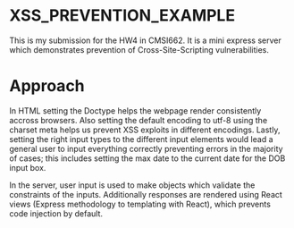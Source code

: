 # XSS_PREVENTION_EXAMPLE
This is my submission for the HW4 in CMSI662. It is a mini express server which demonstrates prevention of Cross-Site-Scripting vulnerabilities. 

# Approach
In HTML setting the Doctype helps the webpage render consistently accross browsers. Also setting the default encoding to utf-8 using the charset meta helps us prevent XSS exploits in different encodings. Lastly, setting the right input types to the different input elements would lead a general user to input everything correctly preventing errors in the majority of cases; this includes setting the max date to the current date for the DOB input box. 

In the server, user input is used to make objects which validate the constraints of the inputs. Additionally responses are rendered using React views (Express methodology to templating with React), which prevents code injection by default. 
